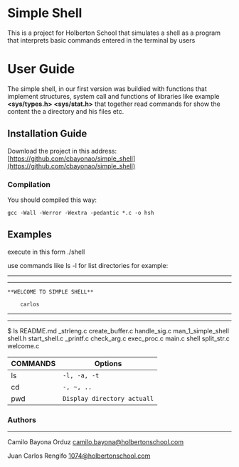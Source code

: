 # Simple Shell

This is a project for Holberton School that simulates a shell as a program that interprets basic commands entered in the terminal by users


# User Guide

The simple shell, in our first version was buildied with functions that implement structures, system call and functions of libraries like example **<sys/types.h>  <sys/stat.h>** that together read commands for show the content the a directory and his files etc.

## Installation Guide

Download the project in this address:
[https://github.com/cbayonao/simple_shell](https://github.com/cbayonao/simple_shell)

### Compilation

You should compiled this way:

```
gcc -Wall -Werror -Wextra -pedantic *.c -o hsh
```

## Examples

execute in this form ./shell 

use commands like ls -l for list directories for example:
******************************************
******************************************

	**WELCOME TO SIMPLE SHELL**

		carlos

******************************************
******************************************

$ ls
README.md  _strleng.c	create_buffer.c  handle_sig.c  man_1_simple_shell  shell.h	start_shell.c
_printf.c  check_arg.c	exec_proc.c	 main.c        shell		   split_str.c	welcome.c


| COMMANDS       | Options                       |
|----------------|-------------------------------|
|ls              |`-l, -a, -t`                   |
|cd              |`-, ~, ..`                     |
|pwd             |`Display directory actuall`    |


### Authors
---
Camilo Bayona Orduz
camilo.bayona@holbertonschool.com

Juan Carlos Rengifo
1074@holbertonschool.com

